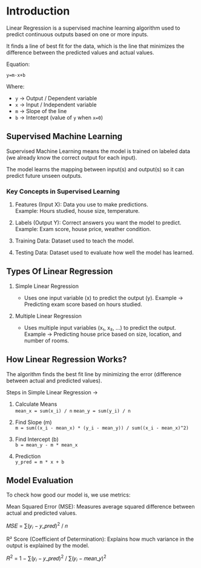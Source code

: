 # Introduction

Linear Regression is a supervised machine learning algorithm used to predict continuous outputs based on one or more inputs.

It finds a line of best fit for the data, which is the line that minimizes the difference between the predicted values and actual values.

Equation:
 
`y=m⋅x+b`

Where:

- `y` → Output / Dependent variable
- `x` → Input / Independent variable
- `m` → Slope of the line
- `b` → Intercept (value of `y` when `x=0`)

## Supervised Machine Learning

Supervised Machine Learning means the model is trained on labeled data (we already know the correct output for each input).

The model learns the mapping between input(s) and output(s) so it can predict future unseen outputs.

### Key Concepts in Supervised Learning

1. Features (Input X): Data you use to make predictions.
   </br>
   Example: Hours studied, house size, temperature.

2. Labels (Output Y): Correct answers you want the model to predict.
   </br>
   Example: Exam score, house price, weather condition.

3. Training Data: Dataset used to teach the model.

4. Testing Data: Dataset used to evaluate how well the model has learned.

## Types Of Linear Regression

1. Simple Linear Regression
   </br>
   - Uses one input variable (x) to predict the output (y). Example -> Predicting exam score based on hours studied.

2. Multiple Linear Regression
   </br>
   - Uses multiple input variables (x₁, x₂, ...) to predict the output. Example -> Predicting house price based on size, location, and number of rooms.

## How Linear Regression Works?

The algorithm finds the best fit line by minimizing the error (difference between actual and predicted values).

Steps in Simple Linear Regression ->

1. Calculate Means
    </br>
    `mean_x = sum(x_i) / n`
    `mean_y = sum(y_i) / n`

2. Find Slope (m)
    </br>
    `m = sum((x_i - mean_x) * (y_i - mean_y)) / sum((x_i - mean_x)^2)`

3. Find Intercept (b)
     </br>
     `b = mean_y - m * mean_x`

4. Prediction
     </br>
     `y_pred = m * x + b`

## Model Evaluation

To check how good our model is, we use metrics:

Mean Squared Error (MSE):
Measures average squared difference between actual and predicted values.

𝑀𝑆𝐸 = ∑(𝑦<sub>𝑖</sub> − 𝑦_𝑝𝑟𝑒𝑑)<sup>2</sup>
     /    𝑛

R² Score (Coefficient of Determination):
Explains how much variance in the output is explained by the model.

𝑅<sup>2</sup> = 1 −   ∑(𝑦<sub>𝑖</sub>  − 𝑦_𝑝𝑟𝑒𝑑)<sup>2</sup>   /     ∑(𝑦<sub>𝑖</sub> − 𝑚𝑒𝑎𝑛_𝑦)<sup>2</sup>

